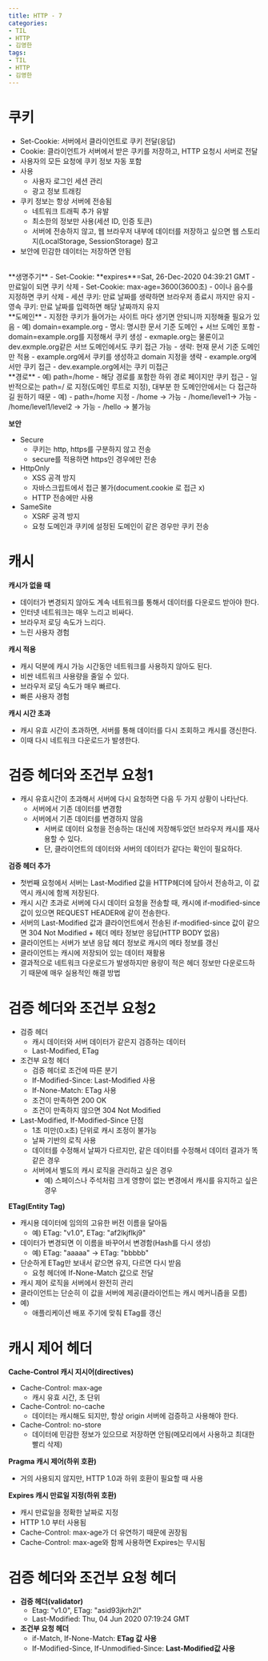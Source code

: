 ```yaml
---
title: HTTP - 7
categories:
- TIL
- HTTP
- 김영한
tags:
- TIL
- HTTP
- 김영한
---
```


# 쿠키
- Set-Cookie: 서버에서 클라이언트로 쿠키 전달(응답)
- Cookie: 클라이언트가 서버에서 받은 쿠키를 저장하고, HTTP 요청시 서버로 전달
- 사용자의 모든 요청에 쿠키 정보 자동 포함
- 사용
	- 사용자 로그인 세션 관리
	- 광고 정보 트래킹
- 쿠키 정보는 항상 서버에 전송됨
	- 네트워크 트래픽 추가 유발
	- 최소한의 정보만 사용(세션 ID, 인증 토큰)
	- 서버에 전송하지 않고, 웹 브라우저 내부에 데이터를 저장하고 싶으면 웹 스토리지(LocalStorage, SessionStorage) 참고
- 보안에 민감한 데이터는 저장하면 안됨

<br/>
**생명주기**   
- Set-Cookie: **expires**=Sat, 26-Dec-2020 04:39:21 GMT
	- 만료일이 되면 쿠키 삭제
- Set-Cookie: max-age=3600(3600초)
	- 0이나 음수를 지정하면 쿠키 삭제
- 세션 쿠키: 만료 날짜를 생략하면 브라우저 종료시 까지만 유지
- 영속 쿠키: 만료 날짜를 입력하면 해당 날짜까지 유지

<br/>
**도메인**   
- 지정한 쿠키가 들어가는 사이트 마다 생기면 안되니까 지정해줄 필요가 있음
- 예) domain=example.org
- 명시: 명시한 문서 기준 도메인 + 서브 도메인 포함
	- domain=example.org를 지정해서 쿠키 생성
		- exmaple.org는 물론이고 dev.exmple.org같은 서브 도메인에서도 쿠키 접근 가능
- 생략: 현재 문서 기준 도메인만 적용
	- example.org에서 쿠키를 생성하고 domain 지정을 생략
		- example.org에서만 쿠키 접근
		- dev.example.org에서는 쿠키 미접근

<br/>
**경로**   
- 예) path=/home
- 해당 경로를 포함한 하위 경로 페이지만 쿠키 접근
- 일반적으로는 path=/ 로 지정(도메인 루트로 지정), 대부분 한 도메인안에서는 다 접근하길 원하기 때문
- 예)
	- path=/home 지정
	- /home -> 가능
	- /home/level1-> 가능
	- /home/level1/level2 -> 가능
	- /hello -> 불가능

**보안**   
- Secure
	- 쿠키는 http, https를 구분하지 않고 전송
	- secure를 적용하면 https인 경우에만 전송
- HttpOnly
	- XSS 공격 방지
	- 자바스크립트에서 접근 불가(document.cookie 로 접근 x)
	- HTTP 전송에만 사용
- SameSite
	- XSRF 공격 방지
	- 요청 도메인과 쿠키에 설정된 도메인이 같은 경우만 쿠키 전송

# 캐시
**캐시가 없을 때**   
- 데이터가 변경되지 않아도 계속 네트워크를 통해서 데이터를 다운로드 받아야 한다.
- 인터넷 네트워크는 매우 느리고 비싸다.
- 브라우저 로딩 속도가 느리다.
- 느린 사용자 경험

**캐시 적용**   
- 캐시 덕분에 캐시 가능 시간동안 네트워크를 사용하지 않아도 된다.
- 비싼 네트워크 사용량을 줄일 수 있다.
- 브라우저 로딩 속도가 매우 빠르다.
- 빠른 사용자 경험

**캐시 시간 초과**   
- 캐시 유효 시간이 초과하면, 서버를 통해 데이터를 다시 조회하고 캐시를 갱신한다.
- 이때 다시 네트워크 다운로드가 발생한다.

# 검증 헤더와 조건부 요청1
- 캐시 유효시간이 초과해서 서버에 다시 요청하면 다음 두 가지 상황이 나타난다.
	- 서버에서 기존 데이터를 변경함
	- 서버에서 기존 데이터를 변경하지 않음
		- 서버로 데이터 요청을 전송하는 대신에 저장해두었던 브라우저 캐시를 재사용할 수 있다.
		- 단, 클라이언트의 데이터와 서버의 데이터가 같다는 확인이 필요하다.

**검증 헤더 추가**   
- 첫번째 요청에서 서버는 Last-Modified 값을 HTTP헤더에 담아서 전송하고, 이 값 역시 캐시에 함께 저장된다.
- 캐시 시간 초과로 서버에 다시 데이터 요청을 전송할 때, 캐시에 if-modified-since 값이 있으면 REQUEST HEADER에 같이 전송한다.
- 서버의 Last-Modified 값과 클라이언트에서 전송된 if-modified-since 값이 같으면 304 Not Modified + 헤더 메타 정보만 응답(HTTP BODY 없음)
- 클라이언트는 서버가 보낸 응답 헤더 정보로 캐시의 메타 정보를 갱신
- 클라이언트는 캐시에 저장되어 있는 데이터 재활용
- 결과적으로 네트워크 다운로드가 발생하지만 용량이 적은 헤더 정보만 다운로드하기 때문에 매우 실용적인 해결 방법

# 검증 헤더와 조건부 요청2
- 검증 헤더
	- 캐시 데이터와 서버 데이터가 같은지 검증하는 데이터
	- Last-Modified, ETag
- 조건부 요청 헤더
	- 검증 헤더로 조건에 따른 분기
	- If-Modified-Since: Last-Modified 사용
	- If-None-Match: ETag 사용
	- 조건이 만족하면 200 OK
	- 조건이 만족하지 않으면 304 Not Modified
- Last-Modified, If-Modified-Since 단점
	- 1초 미만(0.x초) 단위로 캐시 조정이 불가능
	- 날짜 기반의 로직 사용
	- 데이터를 수정해서 날짜가 다르지만, 같은 데이터를 수정해서 데이터 결과가 똑같은 경우
	- 서버에서 별도의 캐시 로직을 관리하고 싶은 경우
		- 예) 스페이스나 주석처럼 크게 영향이 없는 변경에서 캐시를 유지하고 싶은 경우

**ETag(Entity Tag)**   
- 캐시용 데이터에 임의의 고유한 버전 이름을 달아둠
	- 예) ETag: "v1.0", ETag: "af2lkjflkj9"
- 데이터가 변경되면 이 이름을 바꾸어서 변경함(Hash를 다시 생성)
	- 예) ETag: "aaaaa" -> ETag: "bbbbb"
- 단순하게 ETag만 보내서 같으면 유지, 다르면 다시 받음
	- 요청 헤더에 If-None-Match 값으로 전달
- 캐시 제어 로직을 서버에서 완전히 관리
- 클라이언트는 단순히 이 값을 서버에 제공(클라이언트는 캐시 메커니즘을 모름)
- 예)
	- 애플리케이션 배포 주기에 맞춰 ETag를 갱신

# 캐시 제어 헤더
**Cache-Control 캐시 지시어(directives)**   
- Cache-Control: max-age
	- 캐시 유효 시간, 초 단위
- Cache-Control: no-cache
	- 데이터는 캐시해도 되지만, 항상 origin 서버에 검증하고 사용해야 한다.
- Cache-Control: no-store
	- 데이터에 민감한 정보가 있으므로 저장하면 안됨(메모리에서 사용하고 최대한 빨리 삭제)

**Pragma 캐시 제어(하위 호환)**   
- 거의 사용되지 않지만, HTTP 1.0과 하위 호환이 필요할 때 사용

**Expires 캐시 만료일 지정(하위 호환)**   
- 캐시 만료일을 정확한 날짜로 지정
- HTTP 1.0 부터 사용됨
- Cache-Control: max-age가 더 유연하기 때문에 권장됨
- Cache-Control: max-age와 함께 사용하면 Expires는 무시됨

# 검증 헤더와 조건부 요청 헤더
- **검증 헤더(validator)**
	- Etag: "v1.0", ETag: "asid93jkrh2l"
	- Last-Modified: Thu, 04 Jun 2020 07:19:24 GMT
- **조건부 요청 헤더**
	- if-Match, If-None-Match: **ETag 값 사용**
	- If-Modified-Since, If-Unmodified-Since: **Last-Modified값 사용**
